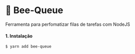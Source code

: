 # :bee: Bee-Queue
Ferramenta para perfomatizar filas de tarefas com NodeJS


#### 1. Instalação
`$ yarn add bee-queue`